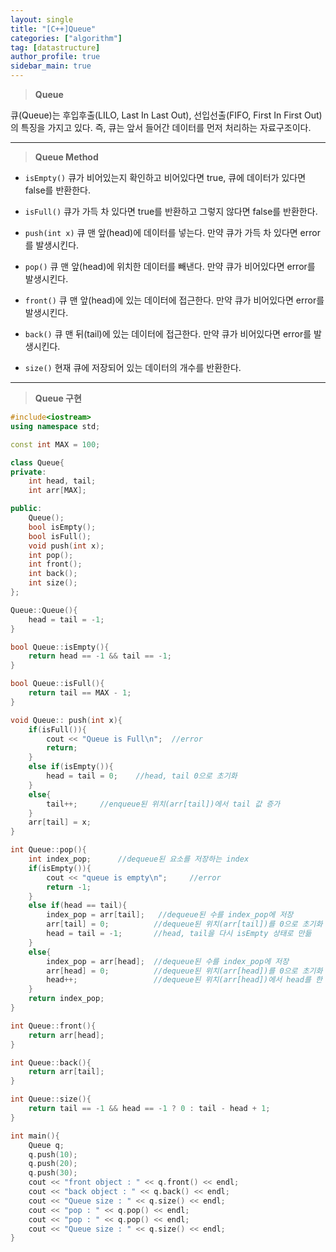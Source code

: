 ```yaml
---
layout: single
title: "[C++]Queue"
categories: ["algorithm"]
tag: [datastructure]
author_profile: true
sidebar_main: true
---
```


> **Queue**

큐(Queue)는 후입후출(LILO, Last In Last Out), 선입선출(FIFO, First In First Out) 의 특징을 가지고 있다. 즉, 큐는 앞서 들어간 데이터를 먼저 처리하는 자료구조이다.

---

> **Queue Method**

* ```isEmpty()```
큐가 비어있는지 확인하고 비어있다면 true, 큐에 데이터가 있다면 false를 반환한다.

* ```isFull()```
큐가 가득 차 있다면 true를 반환하고 그렇지 않다면 false를 반환한다. 

* ```push(int x)```
큐 맨 앞(head)에 데이터를 넣는다. 만약 큐가 가득 차 있다면 error를 발생시킨다.

* ```pop()```
큐 맨 앞(head)에 위치한 데이터를 빼낸다. 만약 큐가 비어있다면 error를 발생시킨다.

* ```front()```
큐 맨 앞(head)에 있는 데이터에 접근한다. 만약 큐가 비어있다면 error를 발생시킨다.

* ```back()```
큐 맨 뒤(tail)에 있는 데이터에 접근한다. 만약 큐가 비어있다면 error를 발생시킨다.

* ```size()```
현재 큐에 저장되어 있는 데이터의 개수를 반환한다.

---

> **Queue 구현**

```cpp
#include<iostream>
using namespace std;

const int MAX = 100;

class Queue{
private:
    int head, tail;
    int arr[MAX];

public:
    Queue();
    bool isEmpty();
    bool isFull();
    void push(int x);
    int pop();
    int front();
    int back();
    int size();
};

Queue::Queue(){
    head = tail = -1;
}

bool Queue::isEmpty(){
    return head == -1 && tail == -1;
}

bool Queue::isFull(){
    return tail == MAX - 1;
}

void Queue:: push(int x){
    if(isFull()){
        cout << "Queue is Full\n";	//error
        return;
    }
    else if(isEmpty()){
        head = tail = 0;    //head, tail 0으로 초기화
    }
    else{
        tail++;		//enqueue된 위치(arr[tail])에서 tail 값 증가
    }
    arr[tail] = x; 
}

int Queue::pop(){
    int index_pop;      //dequeue된 요소를 저장하는 index
    if(isEmpty()){
        cout << "queue is empty\n";		//error
        return -1;
    }
    else if(head == tail){
        index_pop = arr[tail];   //dequeue된 수를 index_pop에 저장
        arr[tail] = 0;          //dequeue된 위치(arr[tail])를 0으로 초기화
        head = tail = -1;		//head, tail을 다시 isEmpty 상태로 만듦
    }
    else{
        index_pop = arr[head];  //dequeue된 수를 index_pop에 저장
        arr[head] = 0;          //dequeue된 위치(arr[head])를 0으로 초기화
        head++;                 //dequeue된 위치(arr[head])에서 head를 한 칸 증가
    }
    return index_pop;
}

int Queue::front(){
    return arr[head];
}

int Queue::back(){
    return arr[tail];
}

int Queue::size(){
    return tail == -1 && head == -1 ? 0 : tail - head + 1;
}

int main(){
    Queue q;
    q.push(10);
    q.push(20);
    q.push(30);
    cout << "front object : " << q.front() << endl;
    cout << "back object : " << q.back() << endl;
    cout << "Queue size : " << q.size() << endl;
    cout << "pop : " << q.pop() << endl;
    cout << "pop : " << q.pop() << endl;
    cout << "Queue size : " << q.size() << endl;
}
```